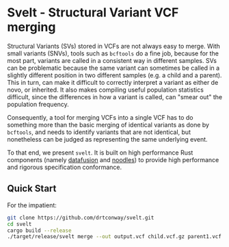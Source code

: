 # Svelt - Structural Variant VCF merging

Structural Variants (SVs) stored in VCFs are not always easy to
merge. With small variants (SNVs), tools such as `bcftools` do a fine
job, because for the most part, variants are called in a consistent way
in different samples.  SVs can be problematic because the same variant
can sometimes be called in a slightly different position in two different
samples (e.g. a child and a parent). This in turn, can make it difficult
to correctly interpret a variant as either de novo, or inherited. It
also makes compiling useful population statistics difficult, since the
differences in how a variant is called, can "smear out" the population
frequency.

Consequently, a tool for merging VCFs into a single VCF has to do
something more than the basic merging of identical variants as done by
`bcftools`, and needs to identify variants that are not identical,
but nonetheless can be judged as representing the same underlying event.

To that end, we present `svelt`. It is built on high performance Rust
components (namely [datafusion](https://datafusion.apache.org/) and
[noodles](https://github.com/zaeleus/noodles)) to provide high performance
and rigorous specification conformance.

## Quick Start

For the impatient:
```bash
git clone https://github.com/drtconway/svelt.git
cd svelt
cargo build --release
./target/release/svelt merge --out output.vcf child.vcf.gz parent1.vcf.gz parent2.vcf.gz
```
